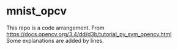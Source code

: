 # mnist_opcv
This repo is a code arrangement. From https://docs.opencv.org/3.4/dd/d3b/tutorial_py_svm_opencv.html </br>
Some explanations are added by lines. </br>
